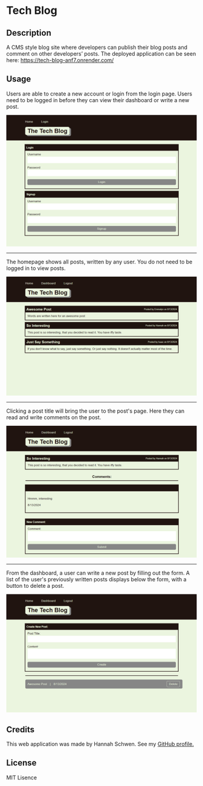 # Tech Blog

## Description

A CMS style blog site where developers can publish their blog posts and comment on other developers’ posts. The deployed application can be seen here: https://tech-blog-anf7.onrender.com/ 

## Usage

Users are able to create a new account or login from the login page. Users need to be logged in before they can view their dashboard or write a new post.

![Tech blog login](/concept/Assets/screenshot4.png)

---

The homepage shows all posts, written by any user. You do not need to be logged in to view posts.

![Tech blog homepage](/concept/Assets/screenshot1.png)

---

Clicking a post title will bring the user to the post's page. Here they can read and write comments on the post.

![Tech blog post](/concept/Assets/screenshot3.png)

---

From the dashboard, a user can write a new post by filling out the form. A list of the user's previously written posts displays below the form, with a button to delete a post.

![Tech blog dashboard](/concept/Assets/screenshot2.png)

## Credits

This web application was made by Hannah Schwen. See my [GitHub profile.](https://github.com/hannahschwen)

## License

MIT Lisence
